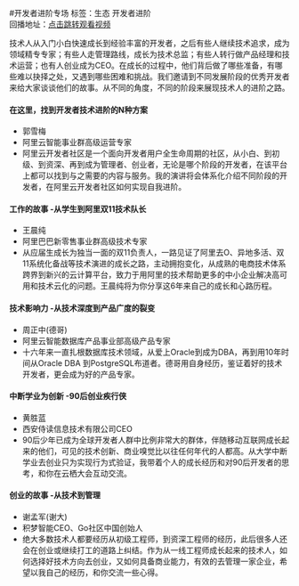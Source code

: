#开发者进阶专场标签：<kbd>生态</kbd> <kbd>开发者进阶</kbd><br>回播地址：[点击跳转观看视频](https://alhlsvodhls08.e.vhall.com/mp4record/DeveloperAdvancement.mp4)技术人从入门小白快速成长到经验丰富的开发者，之后有些人继续技术追求，成为领域精专专家；有些人走管理路线，成长为技术总监；有些人转行做产品经理和技术运营；也有人创业成为CEO。在成长的过程中，他们背后做了哪些准备，有哪些难以抉择之处，又遇到哪些困难和挑战。我们邀请到不同发展阶段的优秀开发者来给大家谈谈他们的故事。从不同的角度，不同的阶段来展现技术人的进阶之路。#### 在这里，找到开发者技术进阶的N种方案* 郭雪梅* 阿里云智能事业群高级运营专家* 阿里云开发者社区是一个面向开发者用户全生命周期的社区，从小白、到初级、到资深、再到成为管理者、创业者，无论是哪个阶段的开发者，在该平台上都可以找到与之需要的内容与服务。我的演讲将会体系化介绍不同阶段的开发者，在阿里云开发者社区如何实现自我进阶。#### 工作的故事 -从学生到阿里双11技术队长  * 王晨纯* 阿里巴巴新零售事业群高级技术专家* 从应届生成长为独当一面的双11负责人，一路见证了阿里去O、异地多活、双11系统化备战等技术演进的成长之路，主动拥抱变化，从成熟的电商技术体系跨界到新兴的云计算平台，致力于用阿里的技术帮助更多的中小企业解决高可用和技术云化的问题。王晨纯将为你分享这6年来自己的成长和心路历程。#### 技术影响力 -从技术深度到产品广度的裂变* 周正中(德哥)* 阿里云智能数据库产品事业部高级产品专家*  十六年来一直扎根数据库技术领域，从爱上Oracle到成为DBA，再到用10年时间从Oracle DBA 到PostgreSQL布道者。德哥用自身经历，鉴证着好的技术开发者，更会成为好的产品专家。#### 中断学业为创新 -90后创业疾行侠* 黄胜蓝* 西安侍读信息技术有限公司CEO* 90后少年已成为全球开发者人群中比例非常大的群体，伴随移动互联网成长起来的他们，可见的技术创新、商业嗅觉比以往任何年代的人都高。从大学中断学业去创业只为实现行为式验证，我带着个人的成长经历和对90后开发者的思考，和你在云栖大会互动交流。#### 创业的故事 -从技术到管理* 谢孟军(谢大)* 积梦智能CEO、Go社区中国创始人* 绝大多数技术人都要经历从初级工程师，到资深工程师的经历，此后很多人还会在创业或继续打工的道路上纠结。作为从一线工程师成长起来的技术人，如何选择好技术方向去创业，又如何具备商业能力，有效的去管理一家企业，希望以我自己的经历，和你交流一些心得。